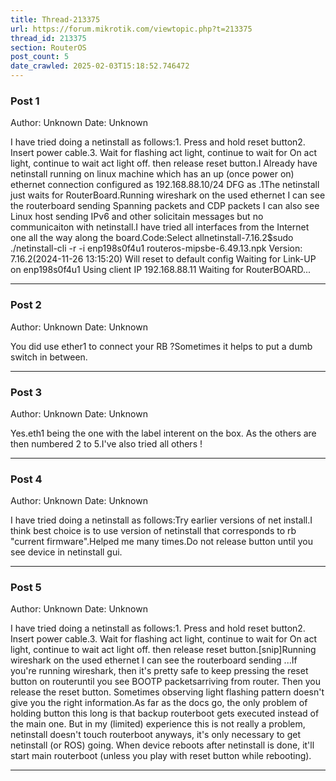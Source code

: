 ```yaml
---
title: Thread-213375
url: https://forum.mikrotik.com/viewtopic.php?t=213375
thread_id: 213375
section: RouterOS
post_count: 5
date_crawled: 2025-02-03T15:18:52.746472
---
```


### Post 1
Author: Unknown
Date: Unknown

I have tried doing a netinstall as follows:1. Press and hold reset button2. Insert power cable.3. Wait for flashing act light, continue to wait for On act light, continue to wait act light off.  then release reset button.I Already have netinstall running on linux machine which has an up (once power on) ethernet connection configured as 192.168.88.10/24 DFG as .1The netinstall just waits for RouterBoard.Running wireshark on the used ethernet I can see the routerboard sending Spanning packets and CDP packets I can also see Linux host sending IPv6 and other solicitain messages but no communicaiton with netinstall.I have tried all interfaces from the Internet one all the way along the board.Code:Select allnetinstall-7.16.2$sudo ./netinstall-cli -r -i enp198s0f4u1 routeros-mipsbe-6.49.13.npk 
Version: 7.16.2(2024-11-26 13:15:20)
Will reset to default config
Waiting for Link-UP on enp198s0f4u1
Using client IP 192.168.88.11
Waiting for RouterBOARD...

---
### Post 2
Author: Unknown
Date: Unknown

You did use ether1 to connect your RB ?Sometimes it helps to put a dumb switch in between.

---
### Post 3
Author: Unknown
Date: Unknown

Yes.eth1 being the one with the label interent on the box. As the others are then numbered 2 to 5.I've also tried all others !

---
### Post 4
Author: Unknown
Date: Unknown

I have tried doing a netinstall as follows:Try earlier versions of net install.I think best choice is to use version of netinstall that corresponds to rb "current firmware".Helped me many times.Do not release button until you see device in netinstall gui.

---
### Post 5
Author: Unknown
Date: Unknown

I have tried doing a netinstall as follows:1. Press and hold reset button2. Insert power cable.3. Wait for flashing act light, continue to wait for On act light, continue to wait act light off.  then release reset button.[snip]Running wireshark on the used ethernet I can see the routerboard sending ...If you're running wireshark, then it's pretty safe to keep pressing the reset button on routeruntil you see BOOTP packetsarriving from router. Then you release the reset button. Sometimes observing light flashing pattern doesn't give you the right information.As far as the docs go, the only problem of holding button this long is that backup routerboot gets executed instead of the main one. But in my (limited) experience this is not really a problem, netinstall doesn't touch routerboot anyways, it's only necessary to get netinstall (or ROS) going. When device reboots after netinstall is done, it'll start main routerboot (unless you play with reset button while rebooting).

---
